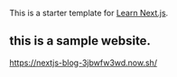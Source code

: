 This is a starter template for [Learn Next.js](https://nextjs.org/learn).

## this is a sample website.

https://nextjs-blog-3jbwfw3wd.now.sh/
